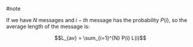 #note 

If we have $N$ messages and $i-th$ message has the probability $P(i)$, so the average length of the message is:

$$L_{av} = \sum_{i=1}^{N} P(i) L(i)$$

